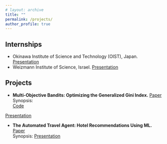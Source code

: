 ```yaml
---
# layout: archive
title: ""
permalink: /projects/
author_profile: true
---
```

## Internships

* Okinawa Institute of Science and Technology (OIST), Japan. [Presentation](http://kushagra06.github.io/files/final-report-oist1.pdf)
* Weizmann Institute of Science, Israel. [Presentation](http://kushagra06.github.io/files/kg_kushagra.pdf)

## Projects
* **Multi-Objective Bandits: Optimizing the Generalized Gini Index.** [Paper](http://proceedings.mlr.press/v70/busa-fekete17a/busa-fekete17a.pdf) <br/>
Synopsis: <br/>
[Code](https://github.com/kushagra06/Multi-objective-Bandits) <br/>
<!-- [Presentation-1](http://kushagra06.github.io/files/multi-obj-bandits1.pdf)  -->
[Presentation](http://kushagra06.github.io/files/multi-obj-bandits2.pdf)

* **The Automated Travel Agent: Hotel Recommendations Using ML.** [Paper](http://cs229.stanford.edu/proj2016spr/report/017.pdf) <br/>
Synopsis:
[Presentation](http://kushagra06.github.io/files/SMAI.pdf)